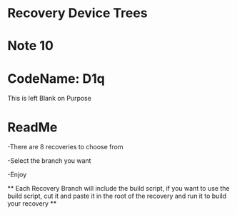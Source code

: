 # Recovery Device Trees
# Note 10
# CodeName: D1q


This is left Blank on Purpose


# ReadMe
-There are 8 recoveries to choose from

-Select the branch you want

-Enjoy



** Each Recovery Branch will include the build script, if you want to use the build script, cut it 
   and paste it in the root of the recovery and run it to build your recovery **
